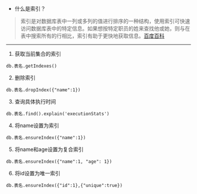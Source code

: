 - 什么是索引？

> 索引是对数据库表中一列或多列的值进行排序的一种结构，使用索引可快速访问数据库表中的特定信息。如果想按特定职员的姓来查找他或她，则与在表中搜索所有的行相比，索引有助于更快地获取信息。[百度百科](https://baike.baidu.com/item/%E6%95%B0%E6%8D%AE%E5%BA%93%E7%B4%A2%E5%BC%95/8751686?fr=aladdin)

---
1. 获取当前集合的索引
```
db.表名.getIndexes()
```

2. 删除索引
```
db.表名.dropIndex({"name":1})
```

3. 查询具体执行时间
```
db.表名.find().explain('executionStats')
```

4. 将name设置为索引

```
db.表名.ensureIndex({"name":1})
```

5. 将name和age设置为复合索引

```
db.表名.ensureIndex({"name":1, "age": 1})
```

6. 将id设置为唯一索引

```
db.表名.ensureIndex({"id":1},{"unique":true})
```